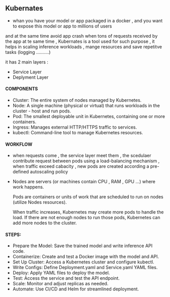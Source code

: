 ## Kubernates

- whan you have your model or app packaged in a docker , and you want to expose this model or app to millions of users

and at the same time avoid app crash when tons of requests received by the app at te same time ,  Kubernates is a tool used for such purpose , it helps in scaling inference workloads , mange resources and save repetitve tasks (logging ..........)

it has 2 main layers :

- Service Layer
- Deplyment Layer

#### COMPONENTS

- Cluster: The entire system of nodes managed by Kubernetes.
- Node: A single machine (physical or virtual) that runs workloads in the cluster - host and run pods.
- Pod: The smallest deployable unit in Kubernetes, containing one or more containers.
- Ingress: Manages external HTTP/HTTPS traffic to services.
- kubectl: Command-line tool to manage Kubernetes resources.

#### WORKFLOW

- when requests come , the service layer meet them , the scedulaer contribute request between pods using a load-balancing mechanism , when traffic exceed cabacity , new pods are created according a pre-defined autoscaling policy
- Nodes are servers (or machines contain CPU , RAM , GPU ...) where work happens.

  Pods are containers or units of work that are scheduled to run on nodes (utilize Nodes resources).

  When traffic increases, Kubernetes may create more pods to handle the load. If there are not enough nodes to run those
  pods, Kubernetes can add more nodes to the cluster.

#### STEPS:

- Prepare the Model: Save the trained model and write inference API code.
- Containerize: Create and test a Docker image with the model and API.
- Set Up Cluster: Access a Kubernetes cluster and configure kubectl.
- Write Configs: Define Deployment.yaml and Service.yaml YAML files.
- Deploy: Apply YAML files to deploy the model.
- Test: Access the service and test the API endpoint.
- Scale: Monitor and adjust replicas as needed.
- Automate: Use CI/CD and Helm for streamlined deployment.
